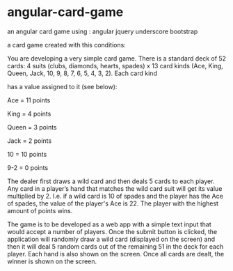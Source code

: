 # angular-card-game
an angular card game using : angular jquery underscore bootstrap

a card game created with this conditions:

You are developing a very simple card game. There is a standard deck of 52 cards: 4 suits (clubs,
diamonds, hearts, spades)  x 13 card kinds (Ace, King, Queen, Jack, 10, 9, 8, 7, 6, 5, 4, 3, 2). Each card kind

has a value assigned to it (see below):

Ace = 11 points

King = 4 points

Queen = 3 points

Jack = 2 points

10 = 10 points

9-2 = 0 points

The dealer first draws a wild card and then deals 5 cards to each player. Any card in a player’s hand that
matches the wild card suit will get its value multiplied by 2. I.e. if a wild card is 10 of spades and the
player has the Ace of spades, the value of the player's Ace is 22. The player with the highest amount of
points wins.

The game is to be developed as a web app with a simple text input that would accept a number of
players. Once the submit button is clicked, the application will randomly draw a wild card (displayed on
the screen) and then it will deal 5 random cards out of the remaining 51 in the deck for each player.
Each hand is also shown on the screen. Once all cards are dealt, the winner is shown on the screen.
